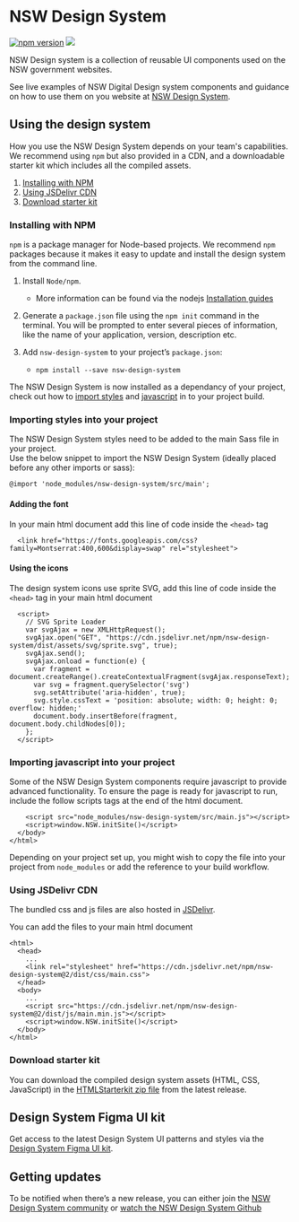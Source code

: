 # NSW Design System

[![npm version](https://badge.fury.io/js/nsw-design-system.svg)](https://badge.fury.io/js/nsw-design-system)
[![](https://data.jsdelivr.com/v1/package/npm/nsw-design-system/badge)](https://www.jsdelivr.com/package/npm/nsw-design-system)


NSW Design system is a collection of reusable UI components used on the NSW government websites.

See live examples of NSW Digital Design system components and guidance on how to use them on you website at [NSW Design System](https://www.digital.nsw.gov.au/digital-design-system).

## Using the design system

How you use the NSW Design System depends on your team's capabilities. We recommend using `npm` but also provided in a CDN, and a downloadable starter kit which includes all the compiled assets.

 1. [Installing with NPM](#installing-with-npm)
 2. [Using JSDelivr CDN](#using-jsdelivr-cdn)
 3. [Download starter kit](#download-starter-kit)
 
### Installing with NPM
`npm` is a package manager for Node-based projects. We recommend `npm` packages because it makes it easy to update and install the design system from the command line.
1.  Install  `Node/npm`. 
    
    -   More information can be found via the nodejs [Installation guides](https://nodejs.org/en/download/)
    
2.  Generate a `package.json` file using the `npm init` command in the terminal. You will be prompted to enter several pieces of information, like the name of your application, version, description etc.
    
4.  Add  `nsw-design-system`  to your project’s  `package.json`:
    - `npm install --save nsw-design-system`

The NSW Design System is now installed as a dependancy of your project, check out how to [import styles](#importing-styles-into-your-project) and [javascript](#importing-javascript-into-your-project) in to your project build.


### Importing styles into your project
The NSW Design System styles need to be added to the main Sass file in your project.  
Use the below snippet to import the NSW Design System (ideally placed before any other imports or sass):
```
@import 'node_modules/nsw-design-system/src/main';
```

#### Adding the font
In your main html document add this line of code inside the `<head>` tag
```
  <link href="https://fonts.googleapis.com/css?family=Montserrat:400,600&display=swap" rel="stylesheet">
```

#### Using the icons
The design system icons use sprite SVG, add this line of code inside the `<head>` tag in your main html document
```
  <script>
    // SVG Sprite Loader
    var svgAjax = new XMLHttpRequest();
    svgAjax.open("GET", "https://cdn.jsdelivr.net/npm/nsw-design-system/dist/assets/svg/sprite.svg", true);
    svgAjax.send();
    svgAjax.onload = function(e) {
      var fragment = document.createRange().createContextualFragment(svgAjax.responseText);
      var svg = fragment.querySelector('svg')
      svg.setAttribute('aria-hidden', true);
      svg.style.cssText = 'position: absolute; width: 0; height: 0; overflow: hidden;'
      document.body.insertBefore(fragment, document.body.childNodes[0]);
    };
  </script>
```

### Importing javascript into your project
Some of the NSW Design System components require javascript to provide advanced functionality. To ensure the page is ready for javascript to run, include the follow scripts tags at the end of the html document.
```
    <script src="node_modules/nsw-design-system/src/main.js"></script>
    <script>window.NSW.initSite()</script>
  </body>
</html>
```
Depending on your project set up, you might wish to copy the file into your project from `node_modules` or add the reference to your build workflow.


### Using JSDelivr CDN
The bundled css and js files are also hosted in [JSDelivr](https://www.jsdelivr.com).

You can add the files to your main html document
```
<html>
  <head>
    ...
    <link rel="stylesheet" href="https://cdn.jsdelivr.net/npm/nsw-design-system@2/dist/css/main.css">
  </head>
  <body>
    ...
    <script src="https://cdn.jsdelivr.net/npm/nsw-design-system@2/dist/js/main.min.js"></script>
    <script>window.NSW.initSite()</script>
  </body>
</html>
```

### Download starter kit
You can download the compiled design system assets (HTML, CSS, JavaScript) in the [HTMLStarterkit zip file](https://github.com/digitalnsw/nsw-design-system/blob/master/HTMLstarterkit.zip) from the latest release.


## Design System Figma UI kit
Get access to the latest Design System UI patterns and styles via the [Design System Figma UI kit](https://www.digital.nsw.gov.au/design-system/getting-started/design-system-figma-ui-kit).


## Getting updates

To be notified when there’s a new release, you can either join the [NSW Design System community](https://community.digital.nsw.gov.au/) or [watch the NSW Design System Github](https://github.com/digitalnsw/nsw-design-system)
